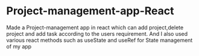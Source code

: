 # Project-management-app-React
Made a Project-management app in react which can add project,delete project and add task according to the users requirement. And I also used various react methods such as useState and useRef for State management of my app
